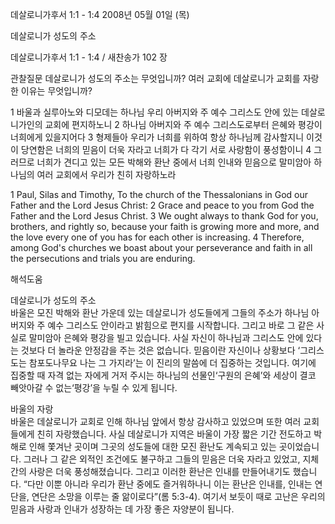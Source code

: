 데살로니가후서 1:1 - 1:4 
2008년 05월 01일 (목)

데살로니가 성도의 주소



데살로니가후서 1:1 - 1:4 / 새찬송가 102 장


관찰질문
데살로니가 성도의 주소는 무엇입니까? 
여러 교회에 데살로니가 교회를 자랑한 이유는 무엇입니까? 

1 바울과 실루아노와 디모데는 하나님 우리 아버지와 주 예수 그리스도 안에 있는 데살로니가인의 교회에 편지하노니 2 하나님 아버지와 주 예수 그리스도로부터 은혜와 평강이 너희에게 있을지어다 3 형제들아 우리가 너희를 위하여 항상 하나님께 감사할지니 이것이 당연함은 너희의 믿음이 더욱 자라고 너희가 다 각기 서로 사랑함이 풍성함이니 4 그러므로 너희가 견디고 있는 모든 박해와 환난 중에서 너희 인내와 믿음으로 말미암아 하나님의 여러 교회에서 우리가 친히 자랑하노라  

1 Paul, Silas and Timothy, To the church of the Thessalonians in God our Father and the Lord Jesus Christ: 2 Grace and peace to you from God the Father and the Lord Jesus Christ. 3 We ought always to thank God for you, brothers, and rightly so, because your faith is growing more and more, and the love every one of you has for each other is increasing. 4 Therefore, among God's churches we boast about your perseverance and faith in all the persecutions and trials you are enduring.

해석도움





데살로니가 성도의 주소  
바울은 모진 박해와 환난 가운데 있는 데살로니가 성도들에게 그들의 주소가 하나님 아버지와 주 예수 그리스도 안이라고 밝힘으로 편지를 시작합니다. 그리고 바로 그 같은 사실로 말미암아 은혜와 평강을 빌고 있습니다. 사실 자신이 하나님과 그리스도 안에 있다는 것보다 더 놀라운 안정감을 주는 것은 없습니다. 믿음이란 자신이나 상황보다 ‘그리스도는 참포도나무요 나는 그 가지라’는 이 진리의 말씀에 더 집중하는 것입니다. 여기에 집중할 때 자격 없는 자에게 거저 주시는 하나님의 선물인‘구원의 은혜’와 세상이 결코 빼앗아갈 수 없는‘평강’을 누릴 수 있게 됩니다. 

바울의 자랑  
바울은 데살로니가 교회로 인해 하나님 앞에서 항상 감사하고 있었으며 또한 여러 교회들에게 친히 자랑했습니다. 사실 데살로니가 지역은 바울이 가장 짧은 기간 전도하고 박해로 인해 쫓겨난 곳이며 그곳의 성도들에 대한 모진 환난도 계속되고 있는 곳이었습니다. 그러나 그 같은 외적인 조건에도 불구하고 그들의 믿음은 더욱 자라고 있었고, 지체 간의 사랑은 더욱 풍성해졌습니다. 그리고 이러한 환난은 인내를 만들어내기도 했습니다. “다만 이뿐 아니라 우리가 환난 중에도 즐거워하나니 이는 환난은 인내를,  인내는 연단을, 연단은 소망을 이루는 줄 앎이로다”(롬 5:3-4). 여기서 보듯이 때로 고난은 우리의 믿음과 사랑과 인내가 성장하는 데 가장 좋은 자양분이 됩니다.